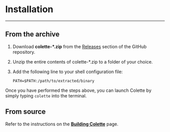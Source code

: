 # Installation

---

## From the archive

1. Download **colette-*.zip** from the [Releases](https://github.com/MFG38/colette/releases) section of the GitHub repository.
2. Unzip the entire contents of colette-*.zip to a folder of your choice.
3. Add the following line to your shell configuration file:

    `PATH=$PATH:/path/to/extracted/binary`

Once you have performed the steps above, you can launch Colette by simply typing `colette` into the terminal.

## From source

Refer to the instructions on the **[Building Colette](./building.md)** page.